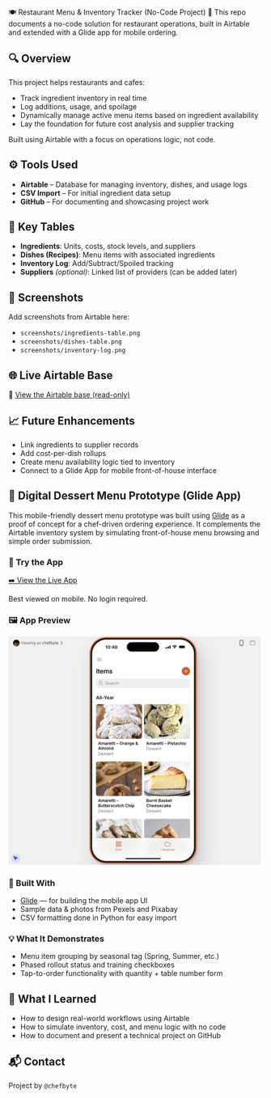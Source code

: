🍽️ Restaurant Menu & Inventory Tracker (No-Code Project)
📁 This repo documents a no-code solution for restaurant operations, built in Airtable and extended with a Glide app for mobile ordering.

## 🔍 Overview

This project helps restaurants and cafes:
- Track ingredient inventory in real time
- Log additions, usage, and spoilage
- Dynamically manage active menu items based on ingredient availability
- Lay the foundation for future cost analysis and supplier tracking

Built using Airtable with a focus on operations logic, not code.

## ⚙️ Tools Used

- **Airtable** – Database for managing inventory, dishes, and usage logs
- **CSV Import** – For initial ingredient data setup
- **GitHub** – For documenting and showcasing project work

## 🧩 Key Tables

- **Ingredients**: Units, costs, stock levels, and suppliers
- **Dishes (Recipes)**: Menu items with associated ingredients
- **Inventory Log**: Add/Subtract/Spoiled tracking
- **Suppliers** *(optional)*: Linked list of providers (can be added later)

## 📸 Screenshots

Add screenshots from Airtable here:

- `screenshots/ingredients-table.png`
- `screenshots/dishes-table.png`
- `screenshots/inventory-log.png`

## 🌐 Live Airtable Base

🔗 [View the Airtable base (read-only)](https://airtable.com/appT6DLDxU8NRPGw6/pagGkBa0LNGe5uJJc/preview?app_preview=true)

## 📈 Future Enhancements

- Link ingredients to supplier records
- Add cost-per-dish rollups
- Create menu availability logic tied to inventory
- Connect to a Glide App for mobile front-of-house interface
  
## 🍰 Digital Dessert Menu Prototype (Glide App)

This mobile-friendly dessert menu prototype was built using [Glide](https://www.glideapps.com/) as a proof of concept for a chef-driven ordering experience. It complements the Airtable inventory system by simulating front-of-house menu browsing and simple order submission.

### 📱 Try the App

[➡️ View the Live App](https://digital-dessert-menu.glide.page/dl/a400f7)

Best viewed on mobile. No login required.

### 🖼️ App Preview

![Menu Screenshot](screenshots/menu_screenshot_resized_1.png)

### 🔧 Built With

- [Glide](https://www.glideapps.com/) — for building the mobile app UI
- Sample data & photos from Pexels and Pixabay
- CSV formatting done in Python for easy import

### 💡 What It Demonstrates

- Menu item grouping by seasonal tag (Spring, Summer, etc.)
- Phased rollout status and training checkboxes
- Tap-to-order functionality with quantity + table number form
## 🧠 What I Learned

- How to design real-world workflows using Airtable
- How to simulate inventory, cost, and menu logic with no code
- How to document and present a technical project on GitHub
  
## 📬 Contact

Project by `@chefbyte`  
